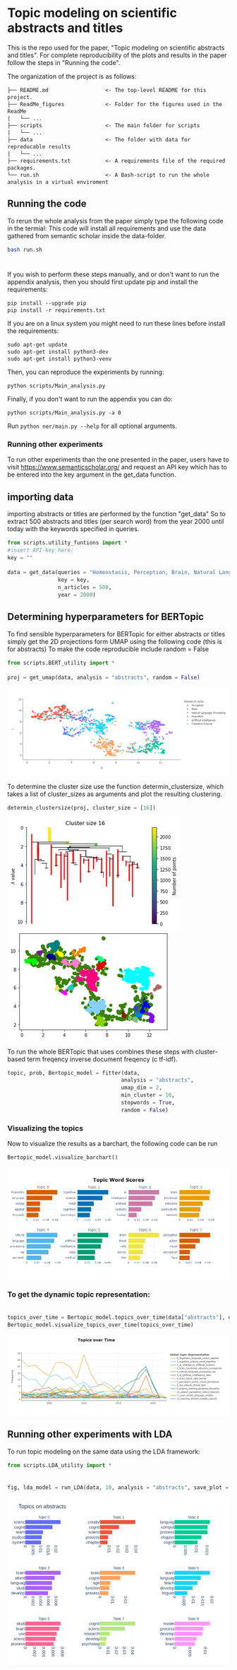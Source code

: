 
# Topic modeling on scientific abstracts and titles

This is the repo used for the paper,
"Topic modeling on scientific abstracts and titles".
For complete reproducibility of the plots and results in the paper
follow the steps in "Running the code".



The organization of the project is as follows:


```
├── README.md                  <- The top-level README for this project.
├── ReadMe_figures             <- Folder for the figures used in the ReadMe
|   └── ...
├── scripts                    <- The main folder for scripts
|   └── ...
├── data                       <- The folder with data for repreducable results
|   └── ...
├── requirements.txt           <- A requirements file of the required packages.
└── run.sh                     <- A Bash-script to run the whole analysis in a virtual enviroment

```






## Running the code

To rerun the whole analysis from the paper simply type the following code in the termial:
This code will install all requirements and use the data gathered from semantic scholar inside the data-folder. 

```bash
bash run.sh
```

#
If you wish to perform these steps manually, and or don't want to run the appendix analysis, then you should first update pip and install the requirements:

```
pip install --upgrade pip
pip install -r requirements.txt
```

If you are on a linux system you might need to run these lines before install the requirements:
```
sudo apt-get update 
sudo apt-get install python3-dev
sudo apt-get install python3-venv 
```



Then, you can reproduce the experiments by running:

```
python scripts/Main_analysis.py
```

Finally, if you don't want to run the appendix you can do:
```
python scripts/Main_analysis.py -a 0
```

Run `python ner/main.py --help` for all optional arguments.


### Running other experiments
To run other experiments than the one presented in the paper, users have to visit https://www.semanticscholar.org/ and request an API key
which has to be entered into the key argument in the get_data function.


## importing data
importing abstracts or titles are performed by the function "get_data"
So to extract 500 abstracts and titles (per search word) from the year 2000 until today with the keywords specified in queries. 

```python
from scripts.utility_funtions import *
#insert API-key here:
key = ""

data = get_data(queries = "Homeostasis, Perception, Brain, Natural Language Processing, linguistics",
                key = key,
                n_articles = 500,
                year = 2000)

```

## Determining hyperparameters for BERTopic
To find sensible hyperparameters for BERTopic for either abstracts or titles simply get the 2D projections
form UMAP using the following code (this is for abstracts)
To make the code reproducible include random = False
```python
from scripts.BERT_utility import *

proj = get_umap(data, analysis = "abstracts", random = False)
```


![](Readme_figures/UMAP.png)


To determine the cluster size use the function determin_clustersize, which takes a list of cluster_sizes as arguments and plot the resulting clustering.

```python
determin_clustersize(proj, cluster_size = [16])
```


![](Readme_figures/Condenced_cluster.png)           ![](Readme_figures/Implication_of_condenced_cluster.png)


To run the whole BERTopic that uses combines these steps with cluster-based term freqency inverse document freqency (c tf-idf).

```python 
topic, prob, Bertopic_model = fitter(data,
                                    analysis = "abstracts",
                                    umap_dim = 2,
                                    min_cluster = 16,
                                    stopwords = True,
                                    random = False)
```

### Visualizing the topics
Now to visualize the results as a barchart, the following code can be run

```python 
Bertopic_model.visualize_barchart()
```

![](Readme_figures/Topics.png)

### To get the dynamic topic representation:

```python 

topics_over_time = Bertopic_model.topics_over_time(data["abstracts"], data["years"])
Bertopic_model.visualize_topics_over_time(topics_over_time)
```

![](Readme_figures/Topics_over_time.png)


## Running other experiments with LDA
To run topic modeling on the same data using the LDA framework:

```python 
from scripts.LDA_utility import *


fig, lda_model = run_LDA(data, 10, analysis = "abstracts", save_plot = False, bow = 1, alpha = "auto", random = True):
```

![](Readme_figures/LDA_topics.png)
